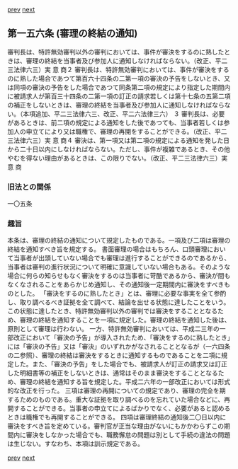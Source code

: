 [prev](/specific/markdowns/特許法/219_Mp-Ch_6-At_155.md)
[next](/specific/markdowns/特許法/221_Mp-Ch_6-At_157.md)
## 第一五六条 (審理の終結の通知)
審判長は、特許無効審判以外の審判においては、事件が審決をするのに熟したときは、審理の終結を当事者及び参加人に通知しなければならない。（改正、平二三法律六三）実 意 商２ 審判長は、特許無効審判においては、事件が審決をするのに熟した場合であつて第百六十四条の二第一項の審決の予告をしないとき、又は同項の審決の予告をした場合であつて同条第二項の規定により指定した期間内に被請求人が第百三十四条の二第一項の訂正の請求若しくは第十七条の五第二項の補正をしないときは、審理の終結を当事者及び参加人に通知しなければならない。（本項追加、平二三法律六三、改正、平二六法律三六）
３ 審判長は、必要があるときは、前二項の規定による通知をした後であつても、当事者若しくは参加人の申立てにより又は職権で、審理の再開をすることができる。（改正、平二三法律六三）実 意 商４ 審決は、第一項又は第二項の規定による通知を発した日から二十日以内にしなければならない。ただし、事件が複雑であるとき、その他やむを得ない理由があるときは、この限りでない。（改正、平二三法律六三）実 意 商

### 旧法との関係
一〇五条

### 趣旨
本条は、審理の終結の通知について規定したものである。一項及び二項は審理の終結を通知すべき旨を規定する。
書面審理の場合はもちろん、口頭審理において当事者が出頭していない場合でも審理は進行することができるのであるから、当事者は審判の進行状況について明確に意識していない場合もある。そのような場合に何らの知らせもなく審決をするのは当事者に苛酷であるから、審決が間もなくなされることをあらかじめ通知し、その通知後一定期間内に審決をすべきものとした。
「審決をするのに熟したとき」とは、審理に必要な事実を全て参酌し、取り調べるべき証拠を全て調べて、結論を出せる状態に達したことをいう。この状態に達したとき、特許無効審判以外の審判では審決をすることとなるため、審理の終結を通知することを一項に規定した。審理の終結を通知した後は、原則として審理は行わない。
一方、特許無効審判においては、平成二三年の一部改正において「審決の予告」が導入されたため、「審決をするのに熟したとき」には「審決の予告」又は「審決」のいずれかがなされることとなるが（一六四条の二参照）、審理の終結は審決をするときに通知するものであることを二項に規定した。また、「審決の予告」をした場合でも、被請求人が訂正の請求又は訂正した明細書等の補正をしないときは、通常はそのまま審決をすることとなるため、審理の終結を通知する旨を規定した。平成二六年の一部改正においては形式的な改正を行った。
三項は審理の再開についての規定であり、審理の完全を期するためのものである。重大な証拠を取り調べるのを忘れていた場合などに、再開することができる。当事者の申立てによるばかりでなく、必要があると認めるときは職権でも再開することができる。
四項は審理終結の通知後二〇日以内に審決をすべき旨を定めている。審判官が正当な理由がないにもかかわらずこの期間内に審決をしなかった場合でも、職務懈怠の問題は別として手続の違法の問題は生じない。すなわち、本項は訓示規定である。

[prev](/specific/markdowns/特許法/219_Mp-Ch_6-At_155.md)
[next](/specific/markdowns/特許法/221_Mp-Ch_6-At_157.md)